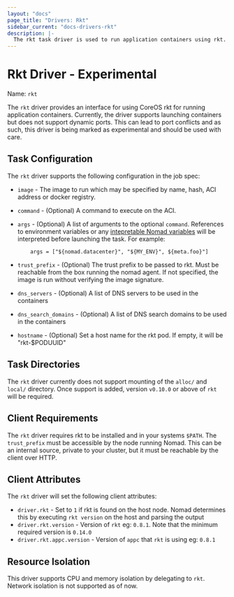 ```yaml
---
layout: "docs"
page_title: "Drivers: Rkt"
sidebar_current: "docs-drivers-rkt"
description: |-
  The rkt task driver is used to run application containers using rkt.
---
```


# Rkt Driver - Experimental

Name: `rkt`

The `rkt` driver provides an interface for using CoreOS rkt for running
application containers. Currently, the driver supports launching containers but
does not support dynamic ports. This can lead to port conflicts and as such,
this driver is being marked as experimental and should be used with care.

## Task Configuration

The `rkt` driver supports the following configuration in the job spec:

* `image` - The image to run which may be specified by name, hash, ACI address
  or docker registry.

* `command` - (Optional) A command to execute on the ACI.

*   `args` - (Optional) A list of arguments to the optional `command`.
    References to environment variables or any [intepretable Nomad
    variables](/docs/jobspec/interpreted.html) will be interpreted
    before launching the task. For example:

    ```
        args = ["${nomad.datacenter}", "${MY_ENV}", ${meta.foo}"]
    ```

* `trust_prefix` - (Optional) The trust prefix to be passed to rkt. Must be
  reachable from the box running the nomad agent. If not specified, the image is
  run without verifying the image signature.

* `dns_servers` - (Optional) A list of DNS servers to be used in the containers

* `dns_search_domains` - (Optional) A list of DNS search domains to be used in
   the containers

* `hostname` - (Optional) Set a host name for the rkt pod. If empty, it will be "rkt-$PODUUID"

## Task Directories

The `rkt` driver currently does not support mounting of the `alloc/` and `local/` directory. 
Once support is added, version `v0.10.0` or above of `rkt` will be required. 

## Client Requirements

The `rkt` driver requires rkt to be installed and in your systems `$PATH`.
The `trust_prefix` must be accessible by the node running Nomad. This can be an
internal source, private to your cluster, but it must be reachable by the client
over HTTP.

## Client Attributes

The `rkt` driver will set the following client attributes:

* `driver.rkt` - Set to `1` if rkt is found on the host node. Nomad determines
this by executing `rkt version` on the host and parsing the output
* `driver.rkt.version` - Version of `rkt` eg: `0.8.1`. Note that the minimum required
version is `0.14.0`
* `driver.rkt.appc.version` - Version of `appc` that `rkt` is using eg: `0.8.1`

## Resource Isolation

This driver supports CPU and memory isolation by delegating to `rkt`. Network isolation
is not supported as of now.
